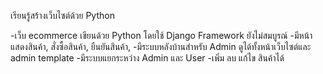 เรียนรู้สร้างเว็บไซต์ด้วย Python

-เว็บ ecommerce เขียนด้วย Python โดยใช้ Django Framework ยังไม่สมบูรณ์
-มีหน้าแสดงสินค้า, สั่งซื้อสินค้า, ยืนยันสินค้า, 
-มีระบบหลังบ้านสำหรับ Admin ดูได้ทั้งหน้าเว็บไซต์และ admin template 
-มีระบบแยกระหว่าง Admin และ User 
-เพิ่ม ลบ แก้ไข สินค้าได้
